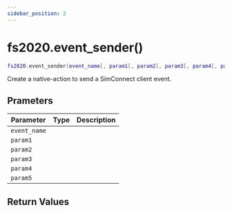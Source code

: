 ```yaml
---
sidebar_position: 2
---
```


# fs2020.event_sender()
```lua
fs2020.event_sender(event_name[, param1[, param2[, param3[, param4[, param5]]]])
```
Create a native-action to send a SimConnect client event.


## Prameters
|Parameter|Type|Description|
|-|-|-|
|`event_name`|||
|`param1`|||
|`param2`|||
|`param3`|||
|`param4`|||
|`param5`|||


## Return Values
